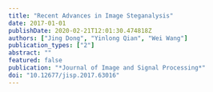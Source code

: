 ```yaml
---
title: "Recent Advances in Image Steganalysis"
date: 2017-01-01
publishDate: 2020-02-21T12:01:30.474818Z
authors: ["Jing Dong", "Yinlong Qian", "Wei Wang"]
publication_types: ["2"]
abstract: ""
featured: false
publication: "*Journal of Image and Signal Processing*"
doi: "10.12677/jisp.2017.63016"
---
```


